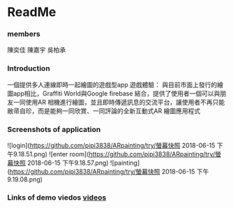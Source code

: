 # ReadMe
### members
陳奕佳
陳嘉宇
吳柏承


### Introduction
一個提供多人連線即時一起繪圖的遊戲型app
遊戲體驗：
與目前市面上發行的繪圖app相比，Graffiti World與Google firebase 結合，提供了使用者一個可以與朋友一同使用AR 相機進行繪圖，並且即時傳遞訊息的交流平台，讓使用者不再只能敝帚自珍，而是能夠一同欣賞、一同評論的全新互動式AR 繪圖應用程式



### Screenshots of application
![login](https://github.com/pipi3838/ARpainting/try/螢幕快照 2018-06-15 下午9.18.51.png)
![enter room](https://github.com/pipi3838/ARpainting/try/螢幕快照 2018-06-15 下午9.18.57.png)
![painting](https://github.com/pipi3838/ARpainting/try/螢幕快照 2018-06-15 下午9.19.08.png)




### Links of demo viedos [videos](https://drive.google.com/file/d/19g0nX5VrQmjU774HkzAXO6ZhUwozEssp/view?usp=sharing)
